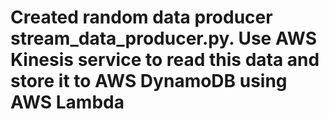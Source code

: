# Created random data producer stream_data_producer.py. Use AWS Kinesis service to read this data and store it to AWS DynamoDB using AWS Lambda
